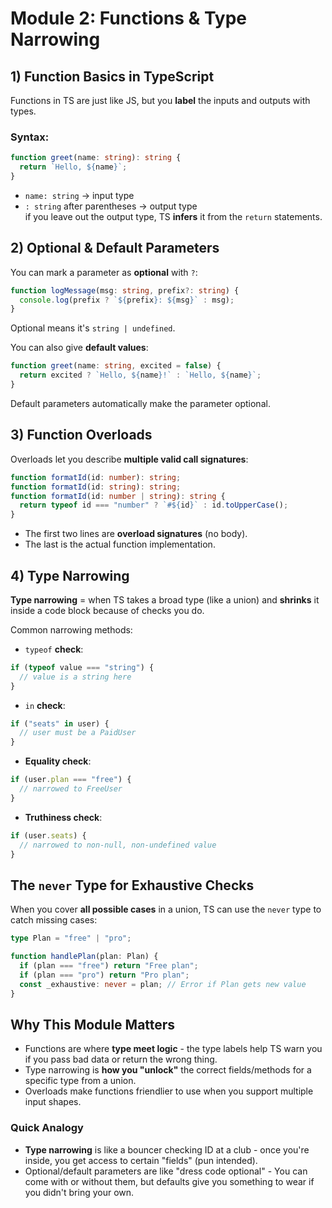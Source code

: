 # Module 2: Functions & Type Narrowing

## 1) Function Basics in TypeScript

Functions in TS are just like JS, but you **label** the inputs and outputs with types.

### Syntax:

```ts
function greet(name: string): string {
  return `Hello, ${name}`;
}
```

- `name: string` -> input type
- `: string` after parentheses -> output type  
  if you leave out the output type, TS **infers** it from the `return` statements.

## 2) Optional & Default Parameters

You can mark a parameter as **optional** with `?`:

```ts
function logMessage(msg: string, prefix?: string) {
  console.log(prefix ? `${prefix}: ${msg}` : msg);
}
```

Optional means it's `string | undefined`.

You can also give **default values**:

```ts
function greet(name: string, excited = false) {
  return excited ? `Hello, ${name}!` : `Hello, ${name}`;
}
```

Default parameters automatically make the parameter optional.

## 3) Function Overloads

Overloads let you describe **multiple valid call signatures**:

```ts
function formatId(id: number): string;
function formatId(id: string): string;
function formatId(id: number | string): string {
  return typeof id === "number" ? `#${id}` : id.toUpperCase();
}
```

- The first two lines are **overload signatures** (no body).
- The last is the actual function implementation.

## 4) Type Narrowing

**Type narrowing** = when TS takes a broad type (like a union) and **shrinks** it inside a code block because of checks you do.

Common narrowing methods:

- `typeof` **check**:

```ts
if (typeof value === "string") {
  // value is a string here
}
```

- `in` **check**:

```ts
if ("seats" in user) {
  // user must be a PaidUser
}
```

- **Equality check**:

```ts
if (user.plan === "free") {
  // narrowed to FreeUser
}
```

- **Truthiness check**:

```ts
if (user.seats) {
  // narrowed to non-null, non-undefined value
}
```

## The `never` Type for Exhaustive Checks

When you cover **all possible cases** in a union, TS can use the `never` type to catch missing cases:

```ts
type Plan = "free" | "pro";

function handlePlan(plan: Plan) {
  if (plan === "free") return "Free plan";
  if (plan === "pro") return "Pro plan";
  const _exhaustive: never = plan; // Error if Plan gets new value
}
```

## Why This Module Matters

- Functions are where **type meet logic** - the type labels help TS warn you if you pass bad data or return the wrong thing.
- Type narrowing is **how you "unlock"** the correct fields/methods for a specific type from a union.
- Overloads make functions friendlier to use when you support multiple input shapes.

### Quick Analogy

- **Type narrowing** is like a bouncer checking ID at a club - once you're inside, you get access to certain "fields" (pun intended).
- Optional/default parameters are like "dress code optional" - You can come with or without them, but defaults give you something to wear if you didn't bring your own.
